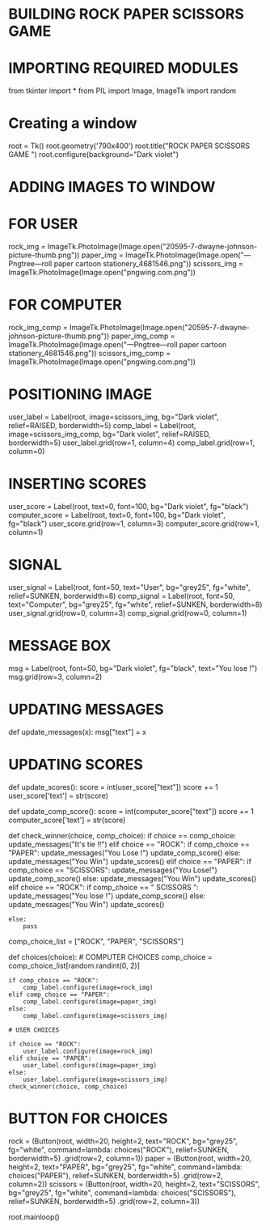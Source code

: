 
# BUILDING ROCK PAPER SCISSORS GAME

# IMPORTING REQUIRED MODULES
from tkinter import *
from PIL import Image, ImageTk
import random


# Creating a window
root = Tk()
root.geometry('790x400')
root.title("ROCK PAPER SCISSORS GAME ")
root.configure(background="Dark violet")

# ADDING IMAGES TO WINDOW

# FOR USER
rock_img = ImageTk.PhotoImage(Image.open("20595-7-dwayne-johnson-picture-thumb.png"))
paper_img = ImageTk.PhotoImage(Image.open("—Pngtree—roll paper cartoon stationery_4681546.png"))
scissors_img = ImageTk.PhotoImage(Image.open("pngwing.com.png"))


# FOR COMPUTER
rock_img_comp = ImageTk.PhotoImage(Image.open("20595-7-dwayne-johnson-picture-thumb.png"))
paper_img_comp = ImageTk.PhotoImage(Image.open("—Pngtree—roll paper cartoon stationery_4681546.png"))
scissors_img_comp = ImageTk.PhotoImage(Image.open("pngwing.com.png"))

# POSITIONING IMAGE
user_label = Label(root, image=scissors_img, bg="Dark violet", relief=RAISED, borderwidth=5)
comp_label = Label(root, image=scissors_img_comp, bg="Dark violet", relief=RAISED, borderwidth=5)
user_label.grid(row=1, column=4)
comp_label.grid(row=1, column=0)


# INSERTING SCORES
user_score = Label(root, text=0, font=100, bg="Dark violet", fg="black")
computer_score = Label(root, text=0, font=100, bg="Dark violet", fg="black")
user_score.grid(row=1, column=3)
computer_score.grid(row=1, column=1)


# SIGNAL
user_signal = Label(root, font=50, text="User", bg="grey25", fg="white", relief=SUNKEN, borderwidth=8)
comp_signal = Label(root, font=50, text="Computer", bg="grey25", fg="white", relief=SUNKEN, borderwidth=8)
user_signal.grid(row=0, column=3)
comp_signal.grid(row=0, column=1)

# MESSAGE BOX
msg = Label(root, font=50, bg="Dark violet", fg="black", text="You lose !")
msg.grid(row=3, column=2)


# UPDATING MESSAGES
def update_messages(x):
    msg["text"] = x


# UPDATING SCORES
def update_scores():
    score = int(user_score["text"])
    score += 1
    user_score['text'] = str(score)


def update_comp_score():
    score = int(computer_score["text"])
    score += 1
    computer_score['text'] = str(score)


def check_winner(choice, comp_choice):
    if choice == comp_choice:
        update_messages("It's tie !!")
    elif choice == "ROCK":
        if comp_choice == "PAPER":
            update_messages("You Lose !")
            update_comp_score()
        else:
            update_messages("You Win")
            update_scores()
    elif choice == "PAPER":
        if comp_choice == "SCISSORS":
            update_messages("You Lose!")
            update_comp_score()
        else:
            update_messages("You Win")
            update_scores()
    elif choice == "ROCK":
        if comp_choice == " SCISSORS ":
            update_messages("You lose !")
            update_comp_score()
        else:
            update_messages("You Win")
            update_scores()

    else:
        pass


comp_choice_list = ["ROCK", "PAPER", "SCISSORS"]


def choices(choice):
    # COMPUTER CHOICES
    comp_choice = comp_choice_list[random.randint(0, 2)]

    if comp_choice == "ROCK":
        comp_label.configure(image=rock_img)
    elif comp_choice == "PAPER":
        comp_label.configure(image=paper_img)
    else:
        comp_label.configure(image=scissors_img)

    # USER CHOICES

    if choice == "ROCK":
        user_label.configure(image=rock_img)
    elif choice == "PAPER":
        user_label.configure(image=paper_img)
    else:
        user_label.configure(image=scissors_img)
    check_winner(choice, comp_choice)


# BUTTON FOR CHOICES
rock = (Button(root, width=20, height=2, text="ROCK",
               bg="grey25", fg="white", command=lambda: choices("ROCK"), relief=SUNKEN, borderwidth=5)
        .grid(row=2, column=1))
paper = (Button(root, width=20, height=2, text="PAPER",
                bg="grey25", fg="white", command=lambda: choices("PAPER"), relief=SUNKEN, borderwidth=5)
         .grid(row=2, column=2))
scissors = (Button(root, width=20, height=2, text="SCISSORS",
                   bg="grey25", fg="white", command=lambda: choices("SCISSORS"), relief=SUNKEN, borderwidth=5)
            .grid(row=2, column=3))


root.mainloop()
